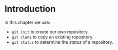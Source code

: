 # Introduction

In this chapter we use:

- <code>git init</code> to create our own repository.
- <code>git clone</code> to copy an existing repository.
- <code>git status</code> to determine the status of a repository.
